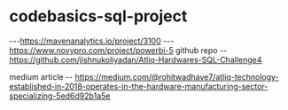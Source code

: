 # codebasics-sql-project
---https://mavenanalytics.io/project/3100
---https://www.novypro.com/project/powerbi-5
github repo -- https://github.com/jishnukoliyadan/Atliq-Hardwares-SQL-Challenge4


medium article -- https://medium.com/@rohitwadhave7/atliq-technology-established-in-2018-operates-in-the-hardware-manufacturing-sector-specializing-5ed6d92b1a5e
